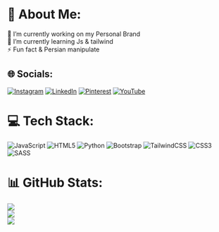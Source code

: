 # 💫 About Me:
🔭 I’m currently working on my Personal Brand<br>🌱 I’m currently learning Js & tailwind<br>⚡ Fun fact & Persian manipulate


## 🌐 Socials:
[![Instagram](https://img.shields.io/badge/Instagram-%23E4405F.svg?logo=Instagram&logoColor=white)](https://instagram.com/dark.albatrus) [![LinkedIn](https://img.shields.io/badge/LinkedIn-%230077B5.svg?logo=linkedin&logoColor=white)](https://linkedin.com/in/darkalbatrus) [![Pinterest](https://img.shields.io/badge/Pinterest-%23E60023.svg?logo=Pinterest&logoColor=white)](https://pinterest.com/darkalbatrus) [![YouTube](https://img.shields.io/badge/YouTube-%23FF0000.svg?logo=YouTube&logoColor=white)](https://youtube.com/@darkalbatrus) 

# 💻 Tech Stack:
![JavaScript](https://img.shields.io/badge/javascript-%23323330.svg?style=for-the-badge&logo=javascript&logoColor=%23F7DF1E) ![HTML5](https://img.shields.io/badge/html5-%23E34F26.svg?style=for-the-badge&logo=html5&logoColor=white) ![Python](https://img.shields.io/badge/python-3670A0?style=for-the-badge&logo=python&logoColor=ffdd54) ![Bootstrap](https://img.shields.io/badge/bootstrap-%238511FA.svg?style=for-the-badge&logo=bootstrap&logoColor=white) ![TailwindCSS](https://img.shields.io/badge/tailwindcss-%2338B2AC.svg?style=for-the-badge&logo=tailwind-css&logoColor=white) ![CSS3](https://img.shields.io/badge/css3-%231572B6.svg?style=for-the-badge&logo=css3&logoColor=white) ![SASS](https://img.shields.io/badge/SASS-hotpink.svg?style=for-the-badge&logo=SASS&logoColor=white)
# 📊 GitHub Stats:
![](https://github-readme-stats.vercel.app/api?username=DarkAlbatrus&theme=aura&hide_border=false&include_all_commits=false&count_private=false)<br/>
![](https://github-readme-streak-stats.herokuapp.com/?user=DarkAlbatrus&theme=aura&hide_border=false)<br/>
![](https://github-readme-stats.vercel.app/api/top-langs/?username=DarkAlbatrus&theme=aura&hide_border=false&include_all_commits=false&count_private=false&layout=compact)

<!-- Proudly created with GPRM ( https://gprm.itsvg.in ) -->
